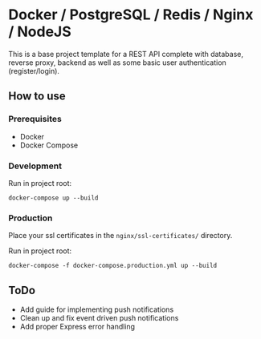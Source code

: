 # Docker / PostgreSQL / Redis / Nginx / NodeJS

This is a base project template for a REST API complete with database, reverse proxy, backend as well as some basic user authentication (register/login).

## How to use

### Prerequisites

* Docker
* Docker Compose

### Development

Run in project root:
```
docker-compose up --build
```

### Production

Place your ssl certificates in the ```nginx/ssl-certificates/``` directory.

Run in project root:
```
docker-compose -f docker-compose.production.yml up --build
```

## ToDo

* Add guide for implementing push notifications
* Clean up and fix event driven push notifications
* Add proper Express error handling
